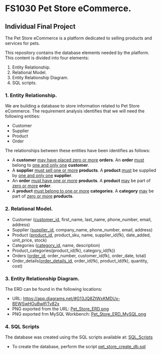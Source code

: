 # FS1030 Pet Store eCommerce.
## Individual Final Project

The Pet Store eCommerce is a platform dedicated to selling products and services
for pets.

This repository contains the database elements needed by the platform. This
content is divided into four elements:
1. Entity Relationship.
2. Relational Model.
3. Entity Relationship Diagram.
4. SQL scripts.

### 1. Entity Relationship.

We are building a database to store information related to Pet Store eCommerce.
The requirement analysis identifies that we will need the following entities:
- Customer
- Supplier
- Product
- Order

The relationships between these entities have been identifies as follows:
- A **customer** <ins>may have placed zero or more</ins> **orders**. An **order** <ins>must</ins> belong to <ins>one and only one</ins> **customer**.
- A **supplier** <ins>must sell one or more</ins> **products**. A **product** <ins>must</ins> be supplied by <ins>one and only one</ins> **supplier**.
- An **order** <ins>must have one or more</ins> **products**. A **product** <ins>may</ins> be part of <ins>zero or more</ins> **order**.
- A **product** <ins>must belong to one or more</ins> **categories**. A **category** <ins>may</ins> be part of <ins>zero or more</ins> **products**.

### 2. Relational Model.
- Customer (<ins>customer_id</ins>, first_name, last_name, phone_number, email, address)
- Supplier (<ins>supplier_id</ins>, company_name, phone_number, email, address)
- Product (<ins>product_id</ins>, product_sku, name, supplier_id(fk), date_added, unit_price, stock)
- Categories (<ins>category_id</ins>, name, description)
- Product_categories(product_id(fk), category_id(fk))
- Orders (<ins>order_id</ins>, order_number, customer_id(fk), order_date, total)
- Order_details(<ins>order_details_id</ins>, order_id(fk), product_id(fk), quantity, cost)

### 3. Entity Relationship Diagram.
The ERD can be found in the following locations:
 - URL: https://app.diagrams.net/#G13JQ8ZtWxKMDUx-BEWSwHOuBwIfiTv82x
 - PNG exported from the URL: [Pet_Store_ERD.png](./ERD/Pet_Store_ERD.png)
 - PNG exported frm MySQL Workbench: [Pet_Store_ERD_MySQL.png](./ERD/Pet_Store_ERD_MySQL.png)

### 4. SQL Scripts
The database was created using the SQL scripts available at: [SQL_Scripts](./SQL_Scripts/)
- To create the database, perform the script [pet_store_create_db.sql](./SQL_Scripts/pet_store_create_db.sql)